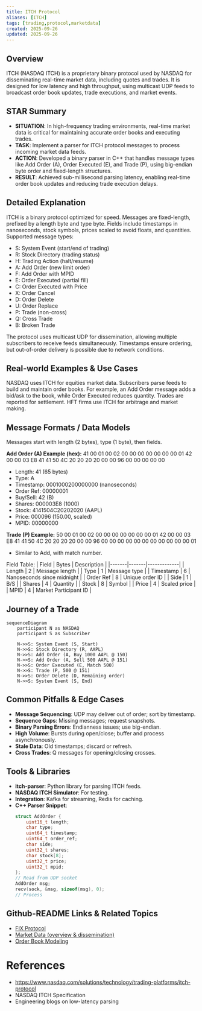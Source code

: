 ```yaml
---
title: ITCH Protocol
aliases: [ITCH]
tags: [trading,protocol,marketdata]
created: 2025-09-26
updated: 2025-09-26
---
```


## Overview
ITCH (NASDAQ ITCH) is a proprietary binary protocol used by NASDAQ for disseminating real-time market data, including quotes and trades. It is designed for low latency and high throughput, using multicast UDP feeds to broadcast order book updates, trade executions, and market events.

## STAR Summary
- **SITUATION**: In high-frequency trading environments, real-time market data is critical for maintaining accurate order books and executing trades.
- **TASK**: Implement a parser for ITCH protocol messages to process incoming market data feeds.
- **ACTION**: Developed a binary parser in C++ that handles message types like Add Order (A), Order Executed (E), and Trade (P), using big-endian byte order and fixed-length structures.
- **RESULT**: Achieved sub-millisecond parsing latency, enabling real-time order book updates and reducing trade execution delays.

## Detailed Explanation
ITCH is a binary protocol optimized for speed. Messages are fixed-length, prefixed by a length byte and type byte. Fields include timestamps in nanoseconds, stock symbols, prices scaled to avoid floats, and quantities. Supported message types:
- S: System Event (start/end of trading)
- R: Stock Directory (trading status)
- H: Trading Action (halt/resume)
- A: Add Order (new limit order)
- F: Add Order with MPID
- E: Order Executed (partial fill)
- C: Order Executed with Price
- X: Order Cancel
- D: Order Delete
- U: Order Replace
- P: Trade (non-cross)
- Q: Cross Trade
- B: Broken Trade

The protocol uses multicast UDP for dissemination, allowing multiple subscribers to receive feeds simultaneously. Timestamps ensure ordering, but out-of-order delivery is possible due to network conditions.

## Real-world Examples & Use Cases
NASDAQ uses ITCH for equities market data. Subscribers parse feeds to build and maintain order books. For example, an Add Order message adds a bid/ask to the book, while Order Executed reduces quantity. Trades are reported for settlement. HFT firms use ITCH for arbitrage and market making.

## Message Formats / Data Models
Messages start with length (2 bytes), type (1 byte), then fields.

**Add Order (A) Example (hex):**
41 00 01 00 02 00 00 00 00 00 00 00 01 42 00 00 03 E8 41 41 50 4C 20 20 20 20 00 00 96 00 00 00 00 00
- Length: 41 (65 bytes)
- Type: A
- Timestamp: 0001000200000000 (nanoseconds)
- Order Ref: 00000001
- Buy/Sell: 42 (B)
- Shares: 000003E8 (1000)
- Stock: 4141504C20202020 (AAPL)
- Price: 000096 (150.00, scaled)
- MPID: 00000000

**Trade (P) Example:**
50 00 01 00 02 00 00 00 00 00 00 00 01 42 00 00 03 E8 41 41 50 4C 20 20 20 20 00 00 96 00 00 00 00 00 00 00 00 00 00 00 01
- Similar to Add, with match number.

Field Table:
| Field | Bytes | Description |
|-------|-------|-------------|
| Length | 2 | Message length |
| Type | 1 | Message type |
| Timestamp | 6 | Nanoseconds since midnight |
| Order Ref | 8 | Unique order ID |
| Side | 1 | B/S |
| Shares | 4 | Quantity |
| Stock | 8 | Symbol |
| Price | 4 | Scaled price |
| MPID | 4 | Market Participant ID |

## Journey of a Trade
```mermaid
sequenceDiagram
    participant N as NASDAQ
    participant S as Subscriber

    N->>S: System Event (S, Start)
    N->>S: Stock Directory (R, AAPL)
    N->>S: Add Order (A, Buy 1000 AAPL @ 150)
    N->>S: Add Order (A, Sell 500 AAPL @ 151)
    N->>S: Order Executed (E, Match 500)
    N->>S: Trade (P, 500 @ 151)
    N->>S: Order Delete (D, Remaining order)
    N->>S: System Event (S, End)
```

## Common Pitfalls & Edge Cases
- **Message Sequencing**: UDP may deliver out of order; sort by timestamp.
- **Sequence Gaps**: Missing messages; request snapshots.
- **Binary Parsing Errors**: Endianness issues; use big-endian.
- **High Volume**: Bursts during open/close; buffer and process asynchronously.
- **Stale Data**: Old timestamps; discard or refresh.
- **Cross Trades**: Q messages for opening/closing crosses.

## Tools & Libraries
- **itch-parser**: Python library for parsing ITCH feeds.
- **NASDAQ ITCH Simulator**: For testing.
- **Integration**: Kafka for streaming, Redis for caching.
- **C++ Parser Snippet**:
  ```cpp
  struct AddOrder {
      uint16_t length;
      char type;
      uint64_t timestamp;
      uint64_t order_ref;
      char side;
      uint32_t shares;
      char stock[8];
      uint32_t price;
      uint32_t mpid;
  };
  // Read from UDP socket
  AddOrder msg;
  recv(sock, &msg, sizeof(msg), 0);
  // Process
  ```

## Github-README Links & Related Topics
- [FIX Protocol](../fix-protocol/)
- [Market Data (overview & dissemination)](../market-data/market-data-overview-and-dissemination/)
- [Order Book Modeling](../../algorithms/order-book-modeling/)

# References
- https://www.nasdaq.com/solutions/technology/trading-platforms/itch-protocol
- NASDAQ ITCH Specification
- Engineering blogs on low-latency parsing